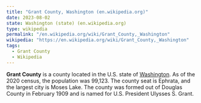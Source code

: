 ```yaml
---
title: "Grant County, Washington (en.wikipedia.org)"
date: 2023-08-02
state: Washington (state) (en.wikipedia.org)
type: wikipedia
permalink: "/en.wikipedia.org/wiki/Grant_County,_Washington"
wikipedia: "https://en.wikipedia.org/wiki/Grant_County,_Washington"
tags:
  - Grant County
  - Wikipedia
---
```

**Grant County** is a county located in the U.S. state of [Washington](/en.wikipedia.org/wiki/Washington_(state)). As of the 2020 census, the population was 99,123. The county seat is Ephrata, and the largest city is Moses Lake. The county was formed out of Douglas County in February 1909 and is named for U.S. President Ulysses S. Grant.